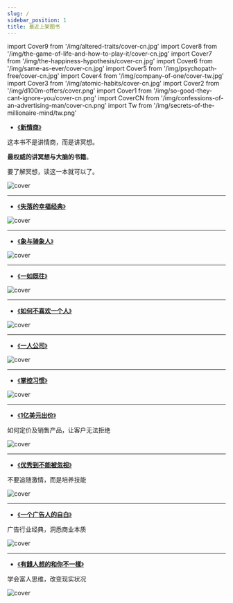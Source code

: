 ```yaml
---
slug: /
sidebar_position: 1
title: 最近上架图书
---
```


import Cover9 from '/img/altered-traits/cover-cn.jpg'
import Cover8 from '/img/the-game-of-life-and-how-to-play-it/cover-cn.jpg'
import Cover7 from '/img/the-happiness-hypothesis/cover-cn.jpg'
import Cover6 from '/img/same-as-ever/cover-cn.jpg'
import Cover5 from '/img/psychopath-free/cover-cn.jpg'
import Cover4 from '/img/company-of-one/cover-tw.jpg'
import Cover3 from '/img/atomic-habits/cover-cn.jpg'
import Cover2 from '/img/d100m-offers/cover.png'
import Cover1 from '/img/so-good-they-cant-ignore-you/cover-cn.png'
import CoverCN from '/img/confessions-of-an-advertising-man/cover-cn.png'
import Tw from '/img/secrets-of-the-millionaire-mind/tw.png'

- [《**新情商**》](./growingup/altered-traits)

这本书不是讲情商，而是讲冥想。

**最权威的讲冥想与大脑的书籍**。

要了解冥想，读这一本就可以了。

<img src={Cover9} alt="cover" style={{width:360}} />

------------------

- [《**失落的幸福经典**》](./growingup/the-game-of-life-and-how-to-play-it)

<img src={Cover8} alt="cover" style={{width:360}} />

------------------

- [《**象与骑象人**》](./psychology/the-happiness-hypothesis) 

<img src={Cover7} alt="cover" style={{width:360}} />

------------------

- [《**一如既往**》](./wealth/same-as-ever) 

<img src={Cover6} alt="cover" style={{width:360}} />

------------------

- [《**如何不喜欢一个人**》](./psychology/psychopath-free) 

<img src={Cover5} alt="cover" style={{width:360}} />

------------------

- [《**一人公司**》](./startup/company-of-one) 

<img src={Cover4} alt="cover" style={{width:360}} />

------------------

- [《**掌控习惯**》](./growingup/atomic-habits) 

<img src={Cover3} alt="cover" style={{width:360}} />

------------------

- [《**1亿美元出价**》](./wam/100m-offers) 

如何定价及销售产品，让客户无法拒绝

<img src={Cover2} alt="cover" style={{width:360}} />

------------------

- [《**优秀到不能被忽视**》](./growingup/so-good-they-cant-ignore-you) 

不要追随激情，而是培养技能

<img src={Cover1} alt="cover" style={{width:360}} />

------------------

- [《**一个广告人的自白**》](./wam/confessions-of-an-advertising-man) 


广告行业经典，洞悉商业本质

<img src={CoverCN} alt="cover" style={{width:360}} />

------------------

- [《**有錢人想的和你不一樣**》](./wealth/Secrets-of-the-Millionaire-Mind) 

学会富人思维，改变现实状况

<img src={Tw} alt="cover" style={{width:360}} />

